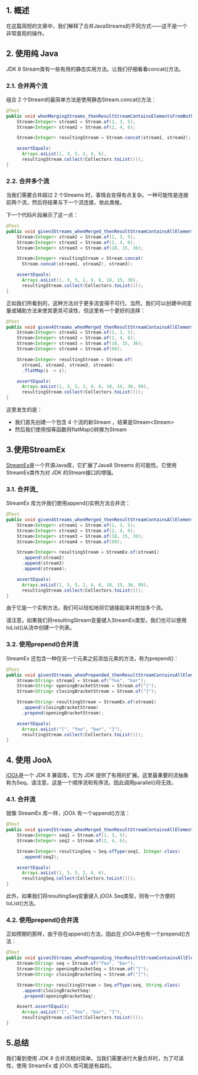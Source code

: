 ## 1. 概述

在这篇简短的文章中，我们解释了合并JavaStreams的不同方式——这不是一个非常直观的操作。

## 2. 使用纯 Java

JDK 8 Stream类有一些有用的静态实用方法。让我们仔细看看concat()方法。

### 2.1. 合并两个流

组合 2 个Stream的最简单方法是使用静态Stream.concat()方法：

```java
@Test
public void whenMergingStreams_thenResultStreamContainsElementsFromBoth() {
    Stream<Integer> stream1 = Stream.of(1, 3, 5);
    Stream<Integer> stream2 = Stream.of(2, 4, 6);

    Stream<Integer> resultingStream = Stream.concat(stream1, stream2);

    assertEquals(
      Arrays.asList(1, 3, 5, 2, 4, 6),
      resultingStream.collect(Collectors.toList()));
}

```

### 2.2. 合并多个流

当我们需要合并超过 2 个Streams 时，事情会变得有点复杂。一种可能性是连接前两个流，然后将结果与下一个流连接，依此类推。

下一个代码片段展示了这一点：

```java
@Test
public void given3Streams_whenMerged_thenResultStreamContainsAllElements() {
    Stream<Integer> stream1 = Stream.of(1, 3, 5);
    Stream<Integer> stream2 = Stream.of(2, 4, 6);
    Stream<Integer> stream3 = Stream.of(18, 15, 36);

    Stream<Integer> resultingStream = Stream.concat(
      Stream.concat(stream1, stream2), stream3);

    assertEquals(
      Arrays.asList(1, 3, 5, 2, 4, 6, 18, 15, 36),
      resultingStream.collect(Collectors.toList()));
}

```

正如我们所看到的，这种方法对于更多流变得不可行。当然，我们可以创建中间变量或辅助方法来使其更具可读性，但这里有一个更好的选择：

```java
@Test
public void given4Streams_whenMerged_thenResultStreamContainsAllElements() {
    Stream<Integer> stream1 = Stream.of(1, 3, 5);
    Stream<Integer> stream2 = Stream.of(2, 4, 6);
    Stream<Integer> stream3 = Stream.of(18, 15, 36);
    Stream<Integer> stream4 = Stream.of(99);

    Stream<Integer> resultingStream = Stream.of(
      stream1, stream2, stream3, stream4)
      .flatMap(i -> i);

    assertEquals(
      Arrays.asList(1, 3, 5, 2, 4, 6, 18, 15, 36, 99),
      resultingStream.collect(Collectors.toList()));
}

```

这里发生的是：

-   我们首先创建一个包含 4 个流的新Stream ，结果是Stream<Stream<Integer>>
-   然后我们使用恒等函数将flatMap()转换为Stream<Integer>

## 3.使用StreamEx

[StreamEx](https://github.com/amaembo/streamex)是一个开源Java库，它扩展了Java8 Streams 的可能性。它使用StreamEx类作为对 JDK 的Stream接口的增强。

### 3.1. 合并流_

StreamEx 库允许我们使用append()实例方法合并流：

```java
@Test
public void given4Streams_whenMerged_thenResultStreamContainsAllElements() {
    Stream<Integer> stream1 = Stream.of(1, 3, 5);
    Stream<Integer> stream2 = Stream.of(2, 4, 6);
    Stream<Integer> stream3 = Stream.of(18, 15, 36);
    Stream<Integer> stream4 = Stream.of(99);

    Stream<Integer> resultingStream = StreamEx.of(stream1)
      .append(stream2)
      .append(stream3)
      .append(stream4);

    assertEquals(
      Arrays.asList(1, 3, 5, 2, 4, 6, 18, 15, 36, 99),
      resultingStream.collect(Collectors.toList()));
}

```

由于它是一个实例方法，我们可以轻松地将它链接起来并附加多个流。

请注意，如果我们将resultingStream变量键入StreamEx类型，我们也可以使用toList()从流中创建一个列表。

### 3.2. 使用prepend()合并流

StreamEx 还包含一种在另一个元素之前添加元素的方法，称为prepend()：

```java
@Test
public void given3Streams_whenPrepended_thenResultStreamContainsAllElements() {
    Stream<String> stream1 = Stream.of("foo", "bar");
    Stream<String> openingBracketStream = Stream.of("[");
    Stream<String> closingBracketStream = Stream.of("]");

    Stream<String> resultingStream = StreamEx.of(stream1)
      .append(closingBracketStream)
      .prepend(openingBracketStream);

    assertEquals(
      Arrays.asList("[", "foo", "bar", "]"),
      resultingStream.collect(Collectors.toList()));
}

```

## 4. 使用 Jooλ

[jOOλ](https://github.com/jOOQ/jOOL)是一个 JDK 8 兼容库，它为 JDK 提供了有用的扩展。这里最重要的流抽象称为Seq。请注意，这是一个顺序流和有序流，因此调用parallel()将无效。

### 4.1. 合并流

就像 StreamEx 库一样，jOOλ 有一个append()方法：

```java
@Test
public void given2Streams_whenMerged_thenResultStreamContainsAllElements() {
    Stream<Integer> seq1 = Stream.of(1, 3, 5);
    Stream<Integer> seq2 = Stream.of(2, 4, 6);

    Stream<Integer> resultingSeq = Seq.ofType(seq1, Integer.class)
      .append(seq2);

    assertEquals(
      Arrays.asList(1, 3, 5, 2, 4, 6),
      resultingSeq.collect(Collectors.toList()));
}

```

此外，如果我们将resultingSeq变量键入 jOOλ Seq类型，则有一个方便的toList()方法。

### 4.2. 使用prepend()合并流

正如预期的那样，由于存在append()方法，因此在 jOOλ中也有一个prepend()方法：

```java
@Test
public void given3Streams_whenPrepending_thenResultStreamContainsAllElements() {
    Stream<String> seq = Stream.of("foo", "bar");
    Stream<String> openingBracketSeq = Stream.of("[");
    Stream<String> closingBracketSeq = Stream.of("]");

    Stream<String> resultingStream = Seq.ofType(seq, String.class)
      .append(closingBracketSeq)
      .prepend(openingBracketSeq);

    Assert.assertEquals(
      Arrays.asList("[", "foo", "bar", "]"),
      resultingStream.collect(Collectors.toList()));
}

```

## 5.总结

我们看到使用 JDK 8 合并流相对简单。当我们需要进行大量合并时，为了可读性，使用 StreamEx 或 jOOλ 库可能是有益的。